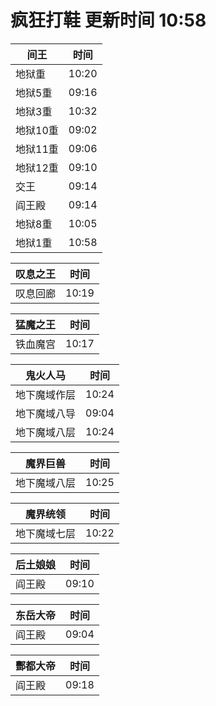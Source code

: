 # 疯狂打鞋 更新时间 10:58

| 间王   | 时间    |
|--------|-------|
| 地狱重 | 10:20 |
| 地狱5重 | 09:16 |
| 地狱3重 | 10:32 |
| 地狱10重 | 09:02 |
| 地狱11重 | 09:06 |
| 地狱12重 | 09:10 |
| 交王 | 09:14 |
| 阎王殿 | 09:14 |
| 地狱8重 | 10:05 |
| 地狱1重 | 10:58 |

| 叹息之王   | 时间    |
|--------|-------|
| 叹息回廊 | 10:19 |

| 猛魔之王   | 时间    |
|--------|-------|
| 铁血魔宫 | 10:17 |

| 鬼火人马   | 时间    |
|--------|-------|
| 地下魔域作层 | 10:24 |
| 地下魔域八导 | 09:04 |
| 地下魔域八层 | 10:24 |

| 魔界巨兽   | 时间    |
|--------|-------|
| 地下魔域八层 | 10:25 |

| 魔界统领   | 时间    |
|--------|-------|
| 地下魔域七层 | 10:22 |

| 后土娘娘   | 时间    |
|--------|-------|
| 阎王殿 | 09:10 |

| 东岳大帝   | 时间    |
|--------|-------|
| 阎王殿 | 09:04 |

| 酆都大帝   | 时间    |
|--------|-------|
| 阎王殿 | 09:18 |